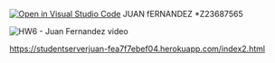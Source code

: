 [![Open in Visual Studio Code](https://classroom.github.com/assets/open-in-vscode-718a45dd9cf7e7f842a935f5ebbe5719a5e09af4491e668f4dbf3b35d5cca122.svg)](https://classroom.github.com/online_ide?assignment_repo_id=11907497&assignment_repo_type=AssignmentRepo)
JUAN fERNANDEZ
*Z23687565 

![HW6 - Juan Fernandez video](https://github.com/JuanFernandez1114/cen4010-prin-soft-eng-hw6new-JuanFernandez1114/assets/144076322/e42898f1-21c5-4594-a422-563fa09350cd)


https://studentserverjuan-fea7f7ebef04.herokuapp.com/index2.html
